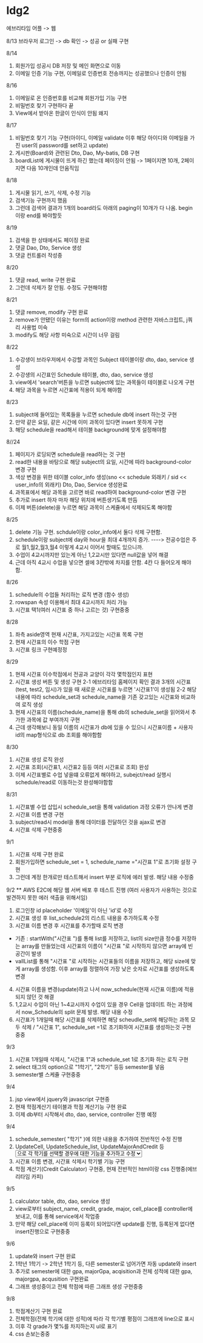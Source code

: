 # ldg2
에브리타임 어플 -> 웹

8/13 브라우저 로그인 -> db 확인 -> 성공 or 실패 구현

8/14
1. 회원가입 성공시 DB 저장 및 메인 화면으로 이동
2. 이메일 인증 기능 구현, 이메일로 인증번호 전송까지는 성공했으나 인증이 안됨

8/16
1. 이메일로 온 인증번호를 비교해 회원가입 기능 구현
2. 비밀번호 찾기 구현하다 끝
3. View에서 받아온 한글이 인식이 안됨 왜지

8/17
1. 비밀번호 찾기 기능 구현(아이디, 이메일 validate 이후 해당 아이디와 이메일을 가진 user의 password를 set하고 update)
2. 게시판(Board)와 관련된 Dto, Dao, My-batis, DB 구현
3. boardList에 게시물이 뜨게 하긴 했는데 페이징이 안됨 -> 1페이지면 10개, 2페이지면 다음 10개인데 안움직임


8/18
1. 게시물 읽기, 쓰기, 삭제, 수정 기능
2. 검색기능 구현까지 했음
3. 그런데 검색어 결과가 1개의 board라도 아래의 paging이 10개가 다 나옴. begin이랑 end를 봐야할듯

8/19
1. 검색을 한 상태에서도 페이징 완료
2. 댓글 Dao, Dto, Service 생성
3. 댓글 컨트롤러 작성중

8/20
1. 댓글 read, write 구현 완료
2. 그런데 삭제가 잘 안됨. 수정도 구현해야함

8/21
1. 댓글 remove, modify 구현 완료
2. remove가 안됐던 이유는 form의 action이랑 method 관련한 자바스크립트, j쿼리 사용법 미숙
3. modify도 해당 사항 미숙으로 시간이 너무 걸림

8/22
1. 수강생이 브라우저에서 수강할 과목인 Subject 테이블이랑 dto, dao, service 생성
2. 수강생의 시간표인 Schedule 테이블, dto, dao, service 생성
3. view에서 'search'버튼을 누르면 subject에 있는 과목들이 테이블로 나오게 구현
4. 해당 과목을 누르면 시간표에 적용이 되게 해야함

8/23
1. subject에 들어있는 목록들을 누르면 schedule db에 insert 하는것 구현
2. 만약 같은 요일, 같은 시간에 이미 과목이 있다면 insert 못하게 구현
3. 해당 schedule을 read해서 테이블 background에 맞게 설정해야함

8//24
1. 페이지가 로딩되면 schedule을 read하는 것 구현
2. read한 내용을 바탕으로 해당 subject의 요일, 시간에 따라 background-color 변경 구현
3. 색상 변경을 위한 테이블 color_info 생성(sno << schedule 외래키 / sid << user_info의 외래키) Dto, Dao, Service 생성완료
4. 과목표에서 해당 과목을 고르면 바로 read하여 background-color 변경 구현
5. 추가로 insert 하자 마자 해당 위치에 버튼생기도록 만듬
6. 이제 버튼(delete)을 누르면 해당 과목이 스케쥴에서 삭제되도록 해야함

8/25
1. delete 기능 구현. schdule이랑 color_info에서 둘다 삭제 구현함.
2. schedule이랑 subject에 day와 hour을 최대 4개까지 증가. ----> 전공수업은 주로 월1,월2,월3,월4 이렇게 4교시 이어서 할때도 있으니까.
3. 수업이 4교시까지만 있는게 아닌 1,2교시만 있다면 null값을 넣어 해결
4. 근데 아직 4교시 수업을 넣으면 셀에 3칸밖에 차지를 안함. 4칸 다 들어오게 해야함.

8/26
1. schedule의 수업들 처리하는 로직 변경 (함수 생성)
2. rowspan 속성 이용해서 최대 4교시까지 처리 가능
3. 시간표 택1(여러 시간표 중 하나 고르는 것) 구현중중

8/28
1. 좌측 aside영역 현재 시간표, 가지고있는 시간표 목록 구현
2. 현재 시간표의 이수 학점 구현
3. 시간표 링크 구현예정정

8/29
1. 현재 시간표 이수학점에서 전공과 교양이 각각 몇학점인지 표현
2. 시간표 생성 버튼 및 생성 구현
2-1 에브리타임 홈페이지 확인 결과 3개의 시간표(test, test2, 임시)가 있을 때 새로운 시간표를 누르면 '시간표1'이 생성됨
2-2 해당 내용에 따라 schedule_set과 schedule_name을 기존 갖고있는 시간표와 비교하여 로직 생성
3. 현재 시간표의 이름(schedule_name)을 통해 db의 schedule_set을 읽어와서 추가한 과목에 값 부여까지 구현
4. 근데 생각해보니 동일 이름의 시간표가 db에 있을 수 있으니 시간표이름 + 사용자id의 map형식으로 db 조회를 해야함함

8/30
1. 시간표 생성 로직 완성
2. 시간표 조회(시간표1, 시간표2 등등 여러 시간표로 조회) 완성
3. 이제 시간표별로 수업 넣을떄 오류없게 해야하고, subejct/read 실행시 schedule/read로 이동하는것 완성해야함함

8/31
1. 시간표별 수업 삽입시 schedule_set을 통해 validation 과정 오류가 안나게 변경
2. 시간표 이름 변경 구현
3. subject/read시 model을 통해 데이터를 전달하던 것을 ajax로 변경
4. 시간표 삭제 구현중중

9/1
1. 시간표 삭제 구현 완료
2. 회원가입하면 schedule_set = 1, schedule_name ="시간표 1"로 초기화 설정 구현
3. 그런데 계정 한개로만 테스트해서 insert 부분 로직에 에러 발생. 해당 내용 수정중

9/2
** AWS E2C에 해당 웹 서버 배포 후 테스트 진행 (여러 사용자가 사용하는 것으로 발견하지 못한 에러 색출을 위해서임)
1. 로그인창 id placeholder '이메일'이 아닌 'id'로 수정
2. 시간표 생성 후 list_schedule2의 리스트 내용을 추가하도록 수정
3. 시간표 이름 변경 후 시간표를 추가할때 로직 변경
- 기존 : startWith("시간표 ")를 통해 list를 저장하고, list의 size만큼 정수를 저장하는 array를 만들었는데 시간표의 이름이 "시간표 "로 시작하지 않으면 array에 빈공간이 발생
- vallList를 통해 "시간표 "로 시작하는 시간표들의 이름을 저장하고, 해당 size에 맞게 array를 생성함. 이후 array를 정렬하여 가장 낮은 숫자로 시간표를 생성하도록 변경
4. 시간표 이름을 변경(update)하고 나서 now_schedule(현재 시간표 이름)에 적용되지 않던 것 해결
5. 1,2교시 수업이 아닌 1~4교시까지 수업이 있을 경우 Cell을 업데이트 하는 과정에서 now_Schedule의 split 문제 발생. 해당 내용 수정
6. 시간표가 1개일때 해당 시간표를 삭제하면 해당 scheudle_set에 해당하는 과목 모두 삭제 / "시간표 1", schedule_set =1로 초기화하여 시간표를 생성하는것 구현 중중

9/3
1. 시간표 1개일때 삭제시, "시간표 1"과 schedule_set 1로 초기화 하는 로직 구현
2. select 태그의 option으로 "1학기", "2학기" 등등 semester를 넣음
3. semester별 스케쥴 구현중중

9/4
1. jsp view에서 jquery와 javascript 구현중
2. 현재 학점계산기 테이블과 학점 계산기능 구현 완료
3. 이제 db부터 시작해서 dto, dao, service, controller 진행 예정

9/4
1. schedule_semester( "학기" )에 의한 내용을 추가하여 전반적인 수정 진행
2. UpdateCell, UpdateSchedule_list, UpdateMajorAndCredit 등 <select> 태그의 <option>으로 각 학기를 선택할 경우에 대한 기능을 추가하고 수정
3. 시간표 이름 변경, 시간표 삭제시 학기별 기능 구현
4. 학점 계산기(Credit Calculator) 구현중, 현재 전반적인 html이랑 css 진행중(에브리타임 카피)

9/5
1. calculator table, dto, dao, service 생성
2. view로부터 subject_name, credit, grade, major, cell_place를 controller에 보내고, 이를 통해 service에서 작업중
3. 만약 해당 cell_place에 이미 등록이 되어있다면 update를 진행, 등록된게 없다면 insert진행으로 구현중중


9/6
1. update와 insert 구현 완료
2. 1학년 1학기 -> 2학년 1학기 등, 다른 semester로 넘어가면 자동 update와 insert
3. 추가로 semester에 대한 gpa, majorGpa, acqisition과 전체 성적에 대한 gpa, majorgpa, acqusition 구현완료
4. 그래프 생성중이고 전체 학점에 따른 그래프 생성 구현중중


9/8
1. 학점계산기 구현 완료
2. 전체학점(전체 학기에 대한 성적)에 따라 각 학기별 평점이 그래프에 line으로 표시
3. 이후 각 grade가 몇%를 차지하는지 ul로 표기
4. css 손보는중중
